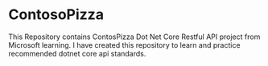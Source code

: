 # ContosoPizza
This Repository contains ContosPizza Dot Net Core Restful API project from Microsoft learning. I have created this repository to learn and practice recommended 
dotnet core api standards.
